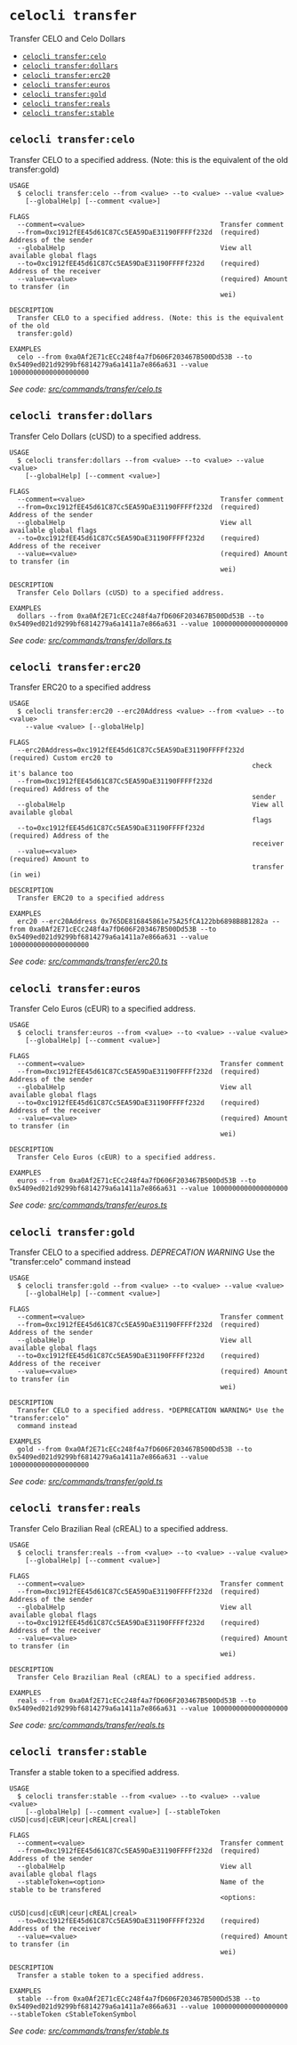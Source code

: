 `celocli transfer`
==================

Transfer CELO and Celo Dollars

* [`celocli transfer:celo`](#celocli-transfercelo)
* [`celocli transfer:dollars`](#celocli-transferdollars)
* [`celocli transfer:erc20`](#celocli-transfererc20)
* [`celocli transfer:euros`](#celocli-transfereuros)
* [`celocli transfer:gold`](#celocli-transfergold)
* [`celocli transfer:reals`](#celocli-transferreals)
* [`celocli transfer:stable`](#celocli-transferstable)

## `celocli transfer:celo`

Transfer CELO to a specified address. (Note: this is the equivalent of the old transfer:gold)

```
USAGE
  $ celocli transfer:celo --from <value> --to <value> --value <value>
    [--globalHelp] [--comment <value>]

FLAGS
  --comment=<value>                                  Transfer comment
  --from=0xc1912fEE45d61C87Cc5EA59DaE31190FFFFf232d  (required) Address of the sender
  --globalHelp                                       View all available global flags
  --to=0xc1912fEE45d61C87Cc5EA59DaE31190FFFFf232d    (required) Address of the receiver
  --value=<value>                                    (required) Amount to transfer (in
                                                     wei)

DESCRIPTION
  Transfer CELO to a specified address. (Note: this is the equivalent of the old
  transfer:gold)

EXAMPLES
  celo --from 0xa0Af2E71cECc248f4a7fD606F203467B500Dd53B --to 0x5409ed021d9299bf6814279a6a1411a7e866a631 --value 10000000000000000000
```

_See code: [src/commands/transfer/celo.ts](https://github.com/celo-org/developer-tooling/tree/master/packages/cli/src/commands/transfer/celo.ts)_

## `celocli transfer:dollars`

Transfer Celo Dollars (cUSD) to a specified address.

```
USAGE
  $ celocli transfer:dollars --from <value> --to <value> --value <value>
    [--globalHelp] [--comment <value>]

FLAGS
  --comment=<value>                                  Transfer comment
  --from=0xc1912fEE45d61C87Cc5EA59DaE31190FFFFf232d  (required) Address of the sender
  --globalHelp                                       View all available global flags
  --to=0xc1912fEE45d61C87Cc5EA59DaE31190FFFFf232d    (required) Address of the receiver
  --value=<value>                                    (required) Amount to transfer (in
                                                     wei)

DESCRIPTION
  Transfer Celo Dollars (cUSD) to a specified address.

EXAMPLES
  dollars --from 0xa0Af2E71cECc248f4a7fD606F203467B500Dd53B --to 0x5409ed021d9299bf6814279a6a1411a7e866a631 --value 1000000000000000000
```

_See code: [src/commands/transfer/dollars.ts](https://github.com/celo-org/developer-tooling/tree/master/packages/cli/src/commands/transfer/dollars.ts)_

## `celocli transfer:erc20`

Transfer ERC20 to a specified address

```
USAGE
  $ celocli transfer:erc20 --erc20Address <value> --from <value> --to <value>
    --value <value> [--globalHelp]

FLAGS
  --erc20Address=0xc1912fEE45d61C87Cc5EA59DaE31190FFFFf232d  (required) Custom erc20 to
                                                             check it's balance too
  --from=0xc1912fEE45d61C87Cc5EA59DaE31190FFFFf232d          (required) Address of the
                                                             sender
  --globalHelp                                               View all available global
                                                             flags
  --to=0xc1912fEE45d61C87Cc5EA59DaE31190FFFFf232d            (required) Address of the
                                                             receiver
  --value=<value>                                            (required) Amount to
                                                             transfer (in wei)

DESCRIPTION
  Transfer ERC20 to a specified address

EXAMPLES
  erc20 --erc20Address 0x765DE816845861e75A25fCA122bb6898B8B1282a --from 0xa0Af2E71cECc248f4a7fD606F203467B500Dd53B --to 0x5409ed021d9299bf6814279a6a1411a7e866a631 --value 10000000000000000000
```

_See code: [src/commands/transfer/erc20.ts](https://github.com/celo-org/developer-tooling/tree/master/packages/cli/src/commands/transfer/erc20.ts)_

## `celocli transfer:euros`

Transfer Celo Euros (cEUR) to a specified address.

```
USAGE
  $ celocli transfer:euros --from <value> --to <value> --value <value>
    [--globalHelp] [--comment <value>]

FLAGS
  --comment=<value>                                  Transfer comment
  --from=0xc1912fEE45d61C87Cc5EA59DaE31190FFFFf232d  (required) Address of the sender
  --globalHelp                                       View all available global flags
  --to=0xc1912fEE45d61C87Cc5EA59DaE31190FFFFf232d    (required) Address of the receiver
  --value=<value>                                    (required) Amount to transfer (in
                                                     wei)

DESCRIPTION
  Transfer Celo Euros (cEUR) to a specified address.

EXAMPLES
  euros --from 0xa0Af2E71cECc248f4a7fD606F203467B500Dd53B --to 0x5409ed021d9299bf6814279a6a1411a7e866a631 --value 1000000000000000000
```

_See code: [src/commands/transfer/euros.ts](https://github.com/celo-org/developer-tooling/tree/master/packages/cli/src/commands/transfer/euros.ts)_

## `celocli transfer:gold`

Transfer CELO to a specified address. *DEPRECATION WARNING* Use the "transfer:celo" command instead

```
USAGE
  $ celocli transfer:gold --from <value> --to <value> --value <value>
    [--globalHelp] [--comment <value>]

FLAGS
  --comment=<value>                                  Transfer comment
  --from=0xc1912fEE45d61C87Cc5EA59DaE31190FFFFf232d  (required) Address of the sender
  --globalHelp                                       View all available global flags
  --to=0xc1912fEE45d61C87Cc5EA59DaE31190FFFFf232d    (required) Address of the receiver
  --value=<value>                                    (required) Amount to transfer (in
                                                     wei)

DESCRIPTION
  Transfer CELO to a specified address. *DEPRECATION WARNING* Use the "transfer:celo"
  command instead

EXAMPLES
  gold --from 0xa0Af2E71cECc248f4a7fD606F203467B500Dd53B --to 0x5409ed021d9299bf6814279a6a1411a7e866a631 --value 10000000000000000000
```

_See code: [src/commands/transfer/gold.ts](https://github.com/celo-org/developer-tooling/tree/master/packages/cli/src/commands/transfer/gold.ts)_

## `celocli transfer:reals`

Transfer Celo Brazilian Real (cREAL) to a specified address.

```
USAGE
  $ celocli transfer:reals --from <value> --to <value> --value <value>
    [--globalHelp] [--comment <value>]

FLAGS
  --comment=<value>                                  Transfer comment
  --from=0xc1912fEE45d61C87Cc5EA59DaE31190FFFFf232d  (required) Address of the sender
  --globalHelp                                       View all available global flags
  --to=0xc1912fEE45d61C87Cc5EA59DaE31190FFFFf232d    (required) Address of the receiver
  --value=<value>                                    (required) Amount to transfer (in
                                                     wei)

DESCRIPTION
  Transfer Celo Brazilian Real (cREAL) to a specified address.

EXAMPLES
  reals --from 0xa0Af2E71cECc248f4a7fD606F203467B500Dd53B --to 0x5409ed021d9299bf6814279a6a1411a7e866a631 --value 1000000000000000000
```

_See code: [src/commands/transfer/reals.ts](https://github.com/celo-org/developer-tooling/tree/master/packages/cli/src/commands/transfer/reals.ts)_

## `celocli transfer:stable`

Transfer a stable token to a specified address.

```
USAGE
  $ celocli transfer:stable --from <value> --to <value> --value <value>
    [--globalHelp] [--comment <value>] [--stableToken cUSD|cusd|cEUR|ceur|cREAL|creal]

FLAGS
  --comment=<value>                                  Transfer comment
  --from=0xc1912fEE45d61C87Cc5EA59DaE31190FFFFf232d  (required) Address of the sender
  --globalHelp                                       View all available global flags
  --stableToken=<option>                             Name of the stable to be transfered
                                                     <options:
                                                     cUSD|cusd|cEUR|ceur|cREAL|creal>
  --to=0xc1912fEE45d61C87Cc5EA59DaE31190FFFFf232d    (required) Address of the receiver
  --value=<value>                                    (required) Amount to transfer (in
                                                     wei)

DESCRIPTION
  Transfer a stable token to a specified address.

EXAMPLES
  stable --from 0xa0Af2E71cECc248f4a7fD606F203467B500Dd53B --to 0x5409ed021d9299bf6814279a6a1411a7e866a631 --value 1000000000000000000 --stableToken cStableTokenSymbol
```

_See code: [src/commands/transfer/stable.ts](https://github.com/celo-org/developer-tooling/tree/master/packages/cli/src/commands/transfer/stable.ts)_
